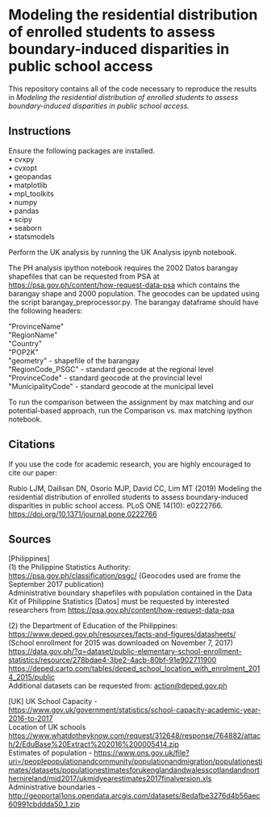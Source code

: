 # Modeling the residential distribution of enrolled students to assess boundary-induced disparities in public school access

This repository contains all of the code necessary to reproduce the results in *Modeling the residential distribution of enrolled students to assess boundary-induced disparities in public school access.*

## Instructions
Ensure the following packages are installed.  
• cvxpy  
• cvxopt  
• geopandas  
• matplotlib  
• mpl_toolkits  
• numpy  
• pandas  
• scipy  
• seaborn  
• statsmodels  

Perform the UK analysis by running the UK Analysis ipynb notebook.  

The PH analysis ipython notebook requires the 2002 Datos barangay shapefiles that can be requested from PSA at https://psa.gov.ph/content/how-request-data-psa which contains the barangay shape and 2000 population. The geocodes can be updated using the script barangay_preprocessor.py. The barangay dataframe should have the following headers:

"ProvinceName"  
"RegionName"  
"Country"  
"POP2K"  
"geometry" - shapefile of the barangay  
"RegionCode_PSGC" - standard geocode at the regional level  
"ProvinceCode" - standard geocode at the provincial level  
"MunicipalityCode" - standard geocode at the municipal level  

To run the comparison between the assignment by max matching and our potential-based approach, run the Comparison vs. max matching ipython notebook.

## Citations

If you use the code for academic research, you are highly encouraged to cite our paper:

Rubio LJM, Dailisan DN, Osorio MJP, David CC, Lim MT (2019) Modeling the residential distribution of enrolled students to assess boundary-induced disparities in public school access. PLoS ONE 14(10): e0222766. https://doi.org/10.1371/journal.pone.0222766

## Sources
[Philippines]  
(1) the Philippine Statistics Authority:  
https://psa.gov.ph/classification/psgc/  (Geocodes used are frome the September 2017 publication)  
Administrative boundary shapefiles with population contained in the Data Kit of Philippine Statistics [Datos] must be requested by interested researchers from https://psa.gov.ph/content/how-request-data-psa  

(2) the Department of Education of the Philippines:  
https://www.deped.gov.ph/resources/facts-and-figures/datasheets/ (School enrollment for 2015 was downloaded on November 7, 2017)  
https://data.gov.ph/?q=dataset/public-elementary-school-enrollment-statistics/resource/278bdae4-3be2-4acb-80bf-91e902711900
https://deped.carto.com/tables/deped_school_location_with_enrolment_2014_2015/public  
Additional datasets can be requested from: action@deped.gov.ph  

[UK]
UK School Capacity - https://www.gov.uk/government/statistics/school-capacity-academic-year-2016-to-2017  
Location of UK schools https://www.whatdotheyknow.com/request/312648/response/764882/attach/2/EduBase%20Extract%202016%200005414.zip  
Estimates of population - https://www.ons.gov.uk/file?uri=/peoplepopulationandcommunity/populationandmigration/populationestimates/datasets/populationestimatesforukenglandandwalesscotlandandnorthernireland/mid2017/ukmidyearestimates2017finalversion.xls  
Administrative boundaries - http://geoportal1ons.opendata.arcgis.com/datasets/8edafbe3276d4b56aec60991cbddda50_1.zip 
